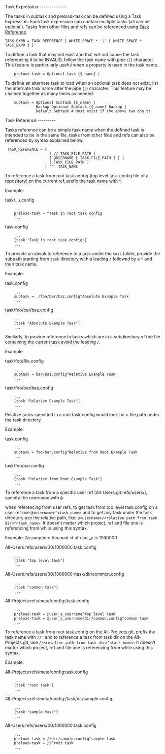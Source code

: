 <a id="task_expression"/>
Task Expression
--------------

The tasks in subtask and preload-task can be defined using a Task Expression.
Each task expression can contain multiple tasks (all can be optional). Tasks
from other files and refs can be referenced using [Task Reference](#task_reference).

```
TASK_EXPR = TASK_REFERENCE [ WHITE_SPACE * '|' [ WHITE_SPACE * TASK_EXPR ] ]
```

To define a task that may not exist and that will not cause the task referencing
it to be INVALID, follow the task name with pipe (`|`) character. This feature
is particularly useful when a property is used in the task name.

```
    preload-task = Optional task {$_name} |
```

To define an alternate task to load when an optional task does not exist,
list the alternate task name after the pipe (`|`) character. This feature
may be chained together as many times as needed.

```
    subtask = Optional Subtask {$_name} |
              Backup Optional Subtask {$_name} Backup |
              Default Subtask # Must exist if the above two don't!
```

<a id="task_reference"/>
Task Reference
---------

Tasks reference can be a simple task name when the defined task is intended to be in
the same file, tasks from other files and refs can also be referenced by syntax explained
below.

```
 TASK_REFERENCE = [
                    [ // TASK_FILE_PATH ]
                    [ @USERNAME [ TASK_FILE_PATH ] ] |
                    [ TASK_FILE_PATH ]
                  ] '^' TASK_NAME
```

To reference a task from root task.config (top level task.config file of a repository)
on the current ref, prefix the task name with `^`.

Example:

task/.../<any>.config
```
    ...
    preload-task = ^Task in root task config
    ...
```

task.config
```
    ...
    [task "Task in root task config"]
    ...
```

To provide an absolute reference to a task under the `task` folder, provide the subpath starting
from `task` directory with a leading `/` followed by a `^` and then task name.

Example:

task.config
```
    ...
    subtask =  /foo/bar/baz.config^Absolute Example Task
    ...
```

task/foo/bar/baz.config
```
    ...
    [task "Absolute Example Task"]
    ...
```

Similarly, to provide reference to tasks which are in a subdirectory of the file containing the
current task avoid the leading `/`.

Example:

task/foo/file.config
```
    ...
    subtask = bar/baz.config^Relative Example Task
    ...
```

task/foo/bar/baz.config
```
    ...
    [task "Relative Example Task"]
    ...
```

Relative tasks specified in a root task.config would look for a file path under the task directory.

Example:

task.config
```
    ...
    subtask = foo/bar.config^Relative from Root Example Task
    ...
```

task/foo/bar.config
```
    ...
    [task "Relative from Root Example Task"]
    ...
```

To reference a task from a specific user ref (All-Users.git:refs/users/<user>), specify the
username with `@`.

when referencing from user refs, to get task from top level task.config on a user ref use
`@<username>^<task_name>` and to get any task under the task directory use the relative
path, like: `@<username>/<relative path from task dir>^<task_name>`. It doesn't matter which
project, ref and file one is referencing from while using this syntax.

Example:
Assumption: Account id of user_a is 1000000

All-Users:refs/users/00/1000000:task.config
```
    ...
    [task "top level task"]
    ...
```

All-Users:refs/users/00/1000000:/task/dir/common.config
```
    ...
    [task "common task"]
    ...
```

All-Projects:refs/meta/config:/task.config
```
    ...
    preload-task = @user_a_username^top level task
    preload-task = @user_a_username/dir/common.config^common task
    ...
```

To reference a task from root task.config on the All-Projects.git, prefix the task name with `//^`
and to reference a task from task dir on the All-Projects.git, use
`//<relative path from task dir>^<task_name>`. It doesn't matter which project, ref and file one
is referencing from while using this syntax.

Example:

All-Projects:refs/meta/config:task.config
```
    ...
    [task "root task"]
    ...
```

All-Projects:refs/meta/config:/task/dir/sample.config

```
    ...
    [task "sample task"]
    ...
```

All-Users:refs/users/00/1000000:task.config
```
    ...
    preload-task = //dir/sample.config^sample task
    preload-task = //^root task
    ...
```
